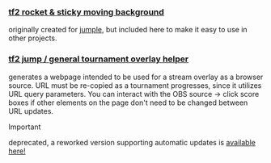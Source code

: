 ### [tf2 rocket & sticky moving background](https://spiritov.github.io/web-snippets/jumple%20active%20background/index.html)
originally created for [jumple](https://github.com/spiritov/jumple), but included here to make it easy to use in other projects.

### [tf2 jump / general tournament overlay helper](https://spiritov.github.io/web-snippets/tournament-overlay-helper/src/generate.html)
generates a webpage intended to be used for a stream overlay as a browser source. URL must be re-copied as a tournament progresses, since it utilizes URL query parameters. You can interact with the OBS source -> click score boxes if other elements on the page don't need to be changed between URL updates.

> [!IMPORTANT]
> deprecated, a reworked version supporting automatic updates is [available here!](https://github.com/spiritov/jump-tourney-overlay?tab=readme-ov-file)
